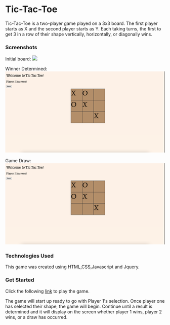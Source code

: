 # Tic-Tac-Toe

Tic-Tac-Toe is a two-player game played on a 3x3 board. The first player starts as X and the second player starts as Y. Each taking turns, the first to get 3 in a row of their shape vertically, horizontally, or diagonally wins.

### Screenshots

Initial board:
![](/pictures/begin.png.png)

Winner Determined:
![](/pictures/winscreen.png)

Game Draw:
![](/pictures/draw.png)


### Technologies Used

This game was created using HTML,CSS,Javascript and Jquery.

### Get Started

Click the following [link](https://sraj1820.github.io/Tic-Tac-Toe) to play the game.


The game will start up ready to go with Player 1's selection. Once player one has selected their shape, the game will begin. Continue until a result is determined and it will display on the screen whether player 1 wins, player 2 wins, or a draw has occurred.

